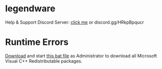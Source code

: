 # legendware
Help & Support Discord Server: [click me](discord.gg/HRkpBpqucr) or discord.gg/HRkpBpqucr

# Runtime Errors
[Download](https://github.com/noobes-inc/lw/tree/master) and start [this bat file](https://github.com/noobes-inc/lw/blob/master/fix_vcredist/install_all.bat) as Administrator to download all Microsoft Visual C++ Redistributable packages.

